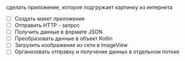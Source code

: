 сделать приложение, которое подгружает картинку из интернета
- [ ] Создать макет приложения
- [ ] Отправить HTTP - запрос
- [ ] Получить данные в формате JSON
- [ ] Преобразовать данные в объект Kotlin
- [ ] Загрузить изображение из сети в ImageView
- [ ] Организовать отправку и получение данных в отдельном потоке
